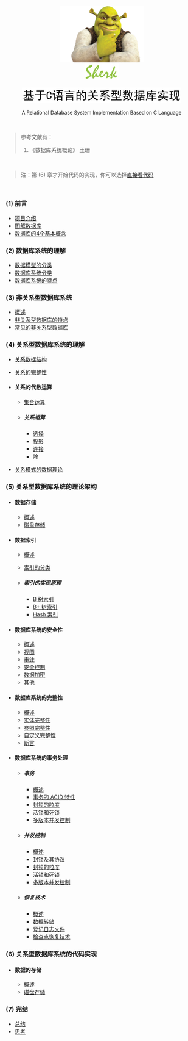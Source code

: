 
<div align="center">

<img width="220px" src="https://github.com/Lvsi-China/Sherk/raw/master/extra/image/logo/sherk.jpeg">

<br/>

<img width="90px" src="https://github.com/Lvsi-China/Sherk/raw/master/extra/image/logo/1.jpg">

</div>

<br/>

<div align="center">
<img height="40px" src="https://github.com/Lvsi-China/Sherk/raw/master/extra/image/logo/2.jpg">
<p><font size=2>A Relational Database System Implementation Based on C Language</font></p>
</div>


<br>

> 参考文献有： <br>
> 1. 《数据库系统概论》 王珊
>
>

<br>

> 注：第 (6) 章才开始代码的实现，你可以选择[直接看代码](https://note.youdao.com/)

<br>

### (1) 前言
- [项目介绍](https://note.youdao.com/)
- [图解数据库](https://note.youdao.com/)
- [数据库的4个基本概念](https://note.youdao.com/)

### (2) 数据库系统的理解

- [数据模型的分类](https://note.youdao.com/)
- [数据库系统分类](https://note.youdao.com/)
- [数据库系统的特点](https://note.youdao.com/)

### (3) 非关系型数据库系统

- [概述](https://note.youdao.com/)
- [非关系型数据库的特点](https://note.youdao.com/)
- [常见的非关系型数据库](https://note.youdao.com/)

### (4) 关系型数据库系统的理解

- [关系数据结构](https://note.youdao.com/)
- [关系的完整性](https://note.youdao.com/)

- #### 关系的代数运算
    - [集合运算](https://note.youdao.com/)

    - ##### 关系运算
        - [选择](https://note.youdao.com/)
        - [投影](https://note.youdao.com/)
        - [连接](https://note.youdao.com/)
        - [除](https://note.youdao.com/)

- [关系模式的数据理论](https://note.youdao.com/)


### (5) 关系型数据库系统的理论架构

- #### 数据存储

    - [概述](https://note.youdao.com/)
    - [磁盘存储](https://note.youdao.com/)



- #### 数据索引

    - [概述](https://note.youdao.com/)
    - [索引的分类](https://note.youdao.com/)

    - ##### 索引的实现原理

        - [B 树索引](https://note.youdao.com/)
        - [B+ 树索引](https://note.youdao.com/)
        - [Hash 索引](https://note.youdao.com/)

- #### 数据库系统的安全性

    - [概述](https://note.youdao.com/)
    - [视图](https://note.youdao.com/)
    - [审计](https://note.youdao.com/)
    - [安全控制](https://note.youdao.com/)
    - [数据加密](https://note.youdao.com/)
    - [其他](https://note.youdao.com/)

- #### 数据库系统的完整性

    - [概述](https://note.youdao.com/)
    - [实体完整性](https://note.youdao.com/)
    - [参照完整性](https://note.youdao.com/)
    - [自定义完整性](https://note.youdao.com/)
    - [断言](https://note.youdao.com/)


- #### 数据库系统的事务处理

    - ##### 事务

        - [概述](https://note.youdao.com/)
        - [事务的 ACID 特性](https://note.youdao.com/)
        - [封锁的粒度](https://note.youdao.com/)
        - [活锁和死锁](https://note.youdao.com/)
        - [多版本并发控制](https://note.youdao.com/)

    - ##### 并发控制

        - [概述](https://note.youdao.com/)
        - [封锁及其协议](https://note.youdao.com/)
        - [封锁的粒度](https://note.youdao.com/)
        - [活锁和死锁](https://note.youdao.com/)
        - [多版本并发控制](https://note.youdao.com/)

    - ##### 恢复技术

        - [概述](https://note.youdao.com/)
        - [数据转储](https://note.youdao.com/)
        - [登记日志文件](https://note.youdao.com/)
        - [检查点恢复技术](https://note.youdao.com/)


### (6) 关系型数据库系统的代码实现

- #### 数据的存储

    - [概述](https://note.youdao.com/)
    - [磁盘存储](https://note.youdao.com/)



### (7) 完结
- [总结](https://note.youdao.com/)
- [思考](https://note.youdao.com/)